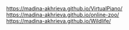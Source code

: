 https://madina-akhrieva.github.io/VirtualPiano/  
https://madina-akhrieva.github.io/online-zoo/   
https://madina-akhrieva.github.io/Wildlife/   

